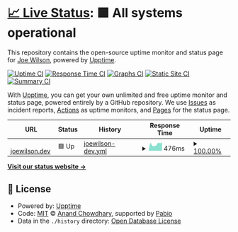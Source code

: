 # [📈 Live Status](https://joew502.github.io/joewilson.dev-upptime): <!--live status--> **🟩 All systems operational**

This repository contains the open-source uptime monitor and status page for [Joe Wilson](https://joew502.github.io/joewilson.dev-upptime), powered by [Upptime](https://github.com/upptime/upptime).

[![Uptime CI](https://github.com/joew502/joewilson.dev-upptime/workflows/Uptime%20CI/badge.svg)](https://github.com/joew502/joewilson.dev-upptime/actions?query=workflow%3A%22Uptime+CI%22)
[![Response Time CI](https://github.com/joew502/joewilson.dev-upptime/workflows/Response%20Time%20CI/badge.svg)](https://github.com/joew502/joewilson.dev-upptime/actions?query=workflow%3A%22Response+Time+CI%22)
[![Graphs CI](https://github.com/joew502/joewilson.dev-upptime/workflows/Graphs%20CI/badge.svg)](https://github.com/joew502/joewilson.dev-upptime/actions?query=workflow%3A%22Graphs+CI%22)
[![Static Site CI](https://github.com/joew502/joewilson.dev-upptime/workflows/Static%20Site%20CI/badge.svg)](https://github.com/joew502/joewilson.dev-upptime/actions?query=workflow%3A%22Static+Site+CI%22)
[![Summary CI](https://github.com/joew502/joewilson.dev-upptime/workflows/Summary%20CI/badge.svg)](https://github.com/joew502/joewilson.dev-upptime/actions?query=workflow%3A%22Summary+CI%22)

With [Upptime](https://upptime.js.org), you can get your own unlimited and free uptime monitor and status page, powered entirely by a GitHub repository. We use [Issues](https://github.com/joew502/joewilson.dev-upptime/issues) as incident reports, [Actions](https://github.com/joew502/joewilson.dev-upptime/actions) as uptime monitors, and [Pages](https://joew502.github.io/joewilson.dev-upptime) for the status page.

<!--start: status pages-->
<!-- This summary is generated by Upptime (https://github.com/upptime/upptime) -->
<!-- Do not edit this manually, your changes will be overwritten -->
<!-- prettier-ignore -->
| URL | Status | History | Response Time | Uptime |
| --- | ------ | ------- | ------------- | ------ |
| <img alt="" src="https://icons.duckduckgo.com/ip3/joewilson.dev.ico" height="13"> [joewilson.dev](https://joewilson.dev) | 🟩 Up | [joewilson-dev.yml](https://github.com/joew502/joewilson.dev-upptime/commits/HEAD/history/joewilson-dev.yml) | <details><summary><img alt="Response time graph" src="./graphs/joewilson-dev/response-time-week.png" height="20"> 476ms</summary><br><a href="https://joew502.github.io/joewilson.dev-upptime/history/joewilson-dev"><img alt="Response time 308" src="https://img.shields.io/endpoint?url=https%3A%2F%2Fraw.githubusercontent.com%2Fjoew502%2Fjoewilson.dev-upptime%2FHEAD%2Fapi%2Fjoewilson-dev%2Fresponse-time.json"></a><br><a href="https://joew502.github.io/joewilson.dev-upptime/history/joewilson-dev"><img alt="24-hour response time 340" src="https://img.shields.io/endpoint?url=https%3A%2F%2Fraw.githubusercontent.com%2Fjoew502%2Fjoewilson.dev-upptime%2FHEAD%2Fapi%2Fjoewilson-dev%2Fresponse-time-day.json"></a><br><a href="https://joew502.github.io/joewilson.dev-upptime/history/joewilson-dev"><img alt="7-day response time 476" src="https://img.shields.io/endpoint?url=https%3A%2F%2Fraw.githubusercontent.com%2Fjoew502%2Fjoewilson.dev-upptime%2FHEAD%2Fapi%2Fjoewilson-dev%2Fresponse-time-week.json"></a><br><a href="https://joew502.github.io/joewilson.dev-upptime/history/joewilson-dev"><img alt="30-day response time 449" src="https://img.shields.io/endpoint?url=https%3A%2F%2Fraw.githubusercontent.com%2Fjoew502%2Fjoewilson.dev-upptime%2FHEAD%2Fapi%2Fjoewilson-dev%2Fresponse-time-month.json"></a><br><a href="https://joew502.github.io/joewilson.dev-upptime/history/joewilson-dev"><img alt="1-year response time 308" src="https://img.shields.io/endpoint?url=https%3A%2F%2Fraw.githubusercontent.com%2Fjoew502%2Fjoewilson.dev-upptime%2FHEAD%2Fapi%2Fjoewilson-dev%2Fresponse-time-year.json"></a></details> | <details><summary><a href="https://joew502.github.io/joewilson.dev-upptime/history/joewilson-dev">100.00%</a></summary><a href="https://joew502.github.io/joewilson.dev-upptime/history/joewilson-dev"><img alt="All-time uptime 51.85%" src="https://img.shields.io/endpoint?url=https%3A%2F%2Fraw.githubusercontent.com%2Fjoew502%2Fjoewilson.dev-upptime%2FHEAD%2Fapi%2Fjoewilson-dev%2Fuptime.json"></a><br><a href="https://joew502.github.io/joewilson.dev-upptime/history/joewilson-dev"><img alt="24-hour uptime 100.00%" src="https://img.shields.io/endpoint?url=https%3A%2F%2Fraw.githubusercontent.com%2Fjoew502%2Fjoewilson.dev-upptime%2FHEAD%2Fapi%2Fjoewilson-dev%2Fuptime-day.json"></a><br><a href="https://joew502.github.io/joewilson.dev-upptime/history/joewilson-dev"><img alt="7-day uptime 100.00%" src="https://img.shields.io/endpoint?url=https%3A%2F%2Fraw.githubusercontent.com%2Fjoew502%2Fjoewilson.dev-upptime%2FHEAD%2Fapi%2Fjoewilson-dev%2Fuptime-week.json"></a><br><a href="https://joew502.github.io/joewilson.dev-upptime/history/joewilson-dev"><img alt="30-day uptime 100.00%" src="https://img.shields.io/endpoint?url=https%3A%2F%2Fraw.githubusercontent.com%2Fjoew502%2Fjoewilson.dev-upptime%2FHEAD%2Fapi%2Fjoewilson-dev%2Fuptime-month.json"></a><br><a href="https://joew502.github.io/joewilson.dev-upptime/history/joewilson-dev"><img alt="1-year uptime 51.85%" src="https://img.shields.io/endpoint?url=https%3A%2F%2Fraw.githubusercontent.com%2Fjoew502%2Fjoewilson.dev-upptime%2FHEAD%2Fapi%2Fjoewilson-dev%2Fuptime-year.json"></a></details>

<!--end: status pages-->

[**Visit our status website →**](https://joew502.github.io/joewilson.dev-upptime)

## 📄 License

- Powered by: [Upptime](https://github.com/upptime/upptime)
- Code: [MIT](./LICENSE) © [Anand Chowdhary](https://anandchowdhary.com), supported by [Pabio](https://pabio.com)
- Data in the `./history` directory: [Open Database License](https://opendatacommons.org/licenses/odbl/1-0/)
